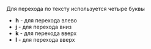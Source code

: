 Для перехода по тексту используется четыре буквы
- **h** - для перехода влево
- **j** - для перехода вниз
- **k** - для перехода вверх
- **l** - для перехода вверх